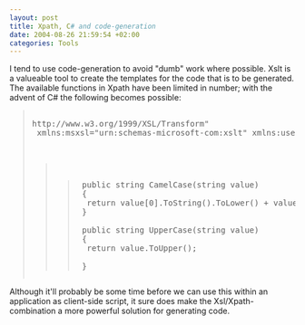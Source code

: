 ```yaml
---
layout: post
title: Xpath, C# and code-generation
date: 2004-08-26 21:59:54 +02:00
categories: Tools
---
```

<P>I tend to use code-generation to avoid "dumb" work where possible. Xslt is a valueable tool to create the templates for the code that is to be generated. The available functions in Xpath have been limited in number; with the advent of C# the following becomes possible:</P>
<BLOCKQUOTE dir=ltr style="MARGIN-RIGHT: 0px"><PRE><?xml version="1.0" encoding="UTF-8" ?> <BR><stylesheet version="1.0" xmlns="<A href="http://www.w3.org/1999/XSL/Transform">http://www.w3.org/1999/XSL/Transform</A>"<BR> xmlns:msxsl="urn:schemas-microsoft-com:xslt" xmlns:user="<A href="http://pareto.nl/PAS">http://pareto.nl/PAS</A>"><BR>  <msxsl:script language="CSharp" implements-prefix="user"><BR>     <![CDATA[ </PRE>
<BLOCKQUOTE dir=ltr style="MARGIN-RIGHT: 0px">
<BLOCKQUOTE dir=ltr style="MARGIN-RIGHT: 0px"><PRE> public string CamelCase(string value)<BR> {<BR>  return value[0].ToString().ToLower() + value.Substring(1);<BR> }<BR> <BR> public string UpperCase(string value)<BR> {<BR>  return value.ToUpper();<BR>  <BR> }</PRE></BLOCKQUOTE></BLOCKQUOTE></BLOCKQUOTE>
<P>Although it'll probably be some time before we can use this within an application as client-side script, it sure does make the Xsl/Xpath-combination a more powerful solution for generating code.</P>
